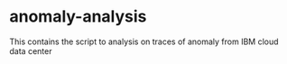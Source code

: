# anomaly-analysis
This contains the script to analysis on traces of anomaly from IBM cloud data center
